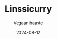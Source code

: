 ---
title: "Linssicurry"
image: "https://vegaanibotti.lauravuo.me/2024/08/2024-08-12_small.png"
date: 2024-08-12
receipt_url: "https://vegaanihaaste.fi/reseptit/linssicurry"
author: "Vegaanihaaste"
---